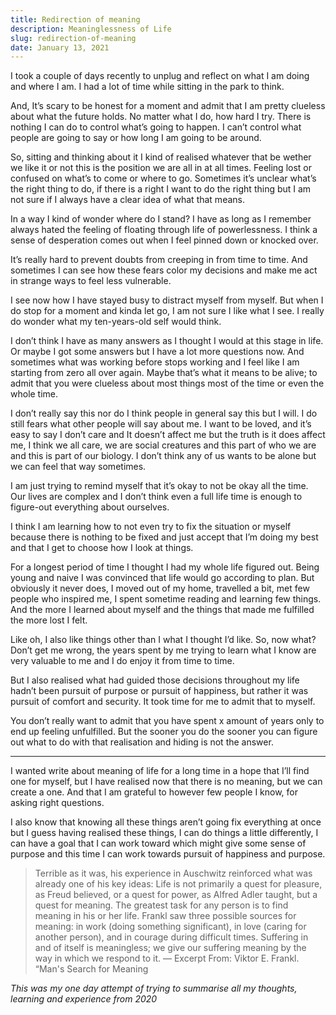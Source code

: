 ```yaml
---
title: Redirection of meaning
description: Meaninglessness of Life
slug: redirection-of-meaning
date: January 13, 2021
---
```


I took a couple of days recently to unplug and reflect on what I am doing and where I am. I had a lot of time while sitting in the park to think.

And, It’s scary to be honest for a moment and admit that I am pretty clueless about what the future holds. No matter what I do, how hard I try. There is nothing I can do to control what’s going to happen. I can’t control what people are going to say or how long I am going to be around.

So, sitting and thinking about it I kind of realised whatever that be wether we like it or not this is the position we are all in at all times. Feeling lost or confused on what’s to come or where to go.
Sometimes it’s unclear what’s the right thing to do, if there is a right I want to do the right thing but I am not sure if I always have a clear idea of what that means.

In a way I kind of wonder where do I stand? I have as long as I remember always hated the feeling of floating through life of powerlessness. I think a sense of desperation comes out when I feel pinned down or knocked over.

It’s really hard to prevent doubts from creeping in from time to time. And sometimes I can see how these fears color my decisions and make me act in strange ways to feel less vulnerable.

I see now how I have stayed busy to distract myself from myself. But when I do stop for a moment and kinda let go, I am not sure I like what I see. I really do wonder what my ten-years-old self would think.

I don’t think I have as many answers as I thought I would at this stage in life. Or maybe I got some answers but I have a lot more questions now. And sometimes what was working before stops working and I feel like I am starting from zero all over again. Maybe that’s what it means to be alive; to admit that you were clueless about most things most of the time or even the whole time.

I don’t really say this nor do I think people in general say this but I will. I do still fears what other people will say about me. I want to be loved, and it’s easy to say I don’t care and It doesn’t affect me but the truth is it does affect me, I think we all care, we are social creatures and this part of who we are and this is part of our biology. I don’t think any of us wants to be alone but we can feel that way sometimes.

I am just trying to remind myself that it’s okay to not be okay all the time. Our lives are complex and I don’t think even a full life time is enough to figure-out everything about ourselves.

I think I am learning how to not even try to fix the situation or myself because there is nothing to be fixed and just accept that I’m doing my best and that I get to choose how I look at things.

For a longest period of time I thought I had my whole life figured out. Being young and naive I was convinced that life would go according to plan.
But obviously it never does, I moved out of my home, travelled a bit, met few people who inspired me, I spent sometime reading and learning few things.
And the more I learned about myself and the things that made me fulfilled the more lost I felt.

Like oh, I also like things other than I what I thought I’d like. So, now what?
Don’t get me wrong, the years spent by me trying to learn what I know are very valuable to me and I do enjoy it from time to time.

But I also realised what had guided those decisions throughout my life hadn’t been pursuit of purpose or pursuit of happiness, but rather it was pursuit of comfort and security.
It took time for me to admit that to myself.

You don’t really want to admit that you have spent x amount of years only to end up feeling unfulfilled. But the sooner you do the sooner you can figure out what to do with that realisation and hiding is not the answer.

---

I wanted write about meaning of life for a long time in a hope that I’ll find one for myself, but I have realised now that there is no meaning, but we can create a one. And that I am grateful to however few people I know, for asking right questions.

I also know that knowing all these things aren’t going fix everything at once but I guess having realised these things, I can do things a little differently, I can have a goal that I can work toward which might give some sense of purpose and this time I can work towards pursuit of happiness and purpose.

> Terrible as it was, his experience in Auschwitz reinforced what was already one of his key ideas: Life is not primarily a quest for pleasure, as Freud believed, or a quest for power, as Alfred Adler taught, but a quest for meaning. The greatest task for any person is to find meaning in his or her life. Frankl saw three possible sources for meaning: in work (doing something significant), in love (caring for another person), and in courage during difficult times. Suffering in and of itself is meaningless; we give our suffering meaning by the way in which we respond to it.
> &mdash; Excerpt From: Viktor E. Frankl. “Man's Search for Meaning

_This was my one day attempt of trying to summarise all my thoughts, learning and experience from 2020_
